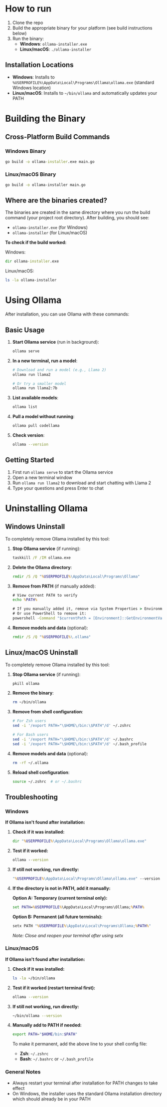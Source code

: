 # How to run
1. Clone the repo
2. Build the appropriate binary for your platform (see build instructions below)
3. Run the binary:
   - **Windows**: `ollama-installer.exe`
   - **Linux/macOS**: `./ollama-installer`

## Installation Locations
- **Windows**: Installs to `%USERPROFILE%\AppData\Local\Programs\Ollama\ollama.exe` (standard Windows location)
- **Linux/macOS**: Installs to `~/bin/ollama` and automatically updates your PATH

# Building the Binary

## Cross-Platform Build Commands
### Windows Binary
```cmd
go build -o ollama-installer.exe main.go
```

### Linux/macOS Binary
```bash
go build -o ollama-installer main.go
```

## Where are the binaries created?

The binaries are created in the same directory where you run the build command (your project root directory). After building, you should see:

- `ollama-installer.exe` (for Windows)
- `ollama-installer` (for Linux/macOS)

**To check if the build worked:**

Windows:
```cmd
dir ollama-installer.exe
```

Linux/macOS:
```bash
ls -la ollama-installer
```

# Using Ollama

After installation, you can use Ollama with these commands:

## Basic Usage

1. **Start Ollama service** (run in background):
   ```bash
   ollama serve
   ```

2. **In a new terminal, run a model**:
   ```bash
   # Download and run a model (e.g., Llama 2)
   ollama run llama2
   
   # Or try a smaller model
   ollama run llama2:7b
   ```

3. **List available models**:
   ```bash
   ollama list
   ```

4. **Pull a model without running**:
   ```bash
   ollama pull codellama
   ```

5. **Check version**:
   ```bash
   ollama --version
   ```

## Getting Started
1. First run `ollama serve` to start the Ollama service
2. Open a new terminal window
3. Run `ollama run llama2` to download and start chatting with Llama 2
4. Type your questions and press Enter to chat

# Uninstalling Ollama

## Windows Uninstall

To completely remove Ollama installed by this tool:

1. **Stop Ollama service** (if running):
   ```cmd
   taskkill /F /IM ollama.exe
   ```

2. **Delete the Ollama directory**:
   ```cmd
   rmdir /S /Q "%USERPROFILE%\AppData\Local\Programs\Ollama"
   ```

3. **Remove from PATH** (if manually added):
   ```cmd
   # View current PATH to verify
   echo %PATH%
   
   # If you manually added it, remove via System Properties > Environment Variables
   # Or use PowerShell to remove it:
   powershell -Command "$currentPath = [Environment]::GetEnvironmentVariable('PATH', 'User'); $newPath = $currentPath -replace '%USERPROFILE%\\AppData\\Local\\Programs\\Ollama;?', ''; [Environment]::SetEnvironmentVariable('PATH', $newPath, 'User')"
   ```

4. **Remove models and data** (optional):
   ```cmd
   rmdir /S /Q "%USERPROFILE%\.ollama"
   ```

## Linux/macOS Uninstall

To completely remove Ollama installed by this tool:

1. **Stop Ollama service** (if running):
   ```bash
   pkill ollama
   ```

2. **Remove the binary**:
   ```bash
   rm ~/bin/ollama
   ```

3. **Remove from shell configuration**:
   ```bash
   # For Zsh users
   sed -i '/export PATH="\$HOME\/bin:\$PATH"/d' ~/.zshrc
   
   # For Bash users
   sed -i '/export PATH="\$HOME\/bin:\$PATH"/d' ~/.bashrc
   sed -i '/export PATH="\$HOME\/bin:\$PATH"/d' ~/.bash_profile
   ```

4. **Remove models and data** (optional):
   ```bash
   rm -rf ~/.ollama
   ```

5. **Reload shell configuration**:
   ```bash
   source ~/.zshrc  # or ~/.bashrc
   ```


## Troubleshooting

### Windows

**If Ollama isn't found after installation:**

1. **Check if it was installed:**
   ```cmd
   dir "%USERPROFILE%\AppData\Local\Programs\Ollama\ollama.exe"
   ```

2. **Test if it worked:**
   ```cmd
   ollama --version
   ```

3. **If still not working, run directly:**
   ```cmd
   "%USERPROFILE%\AppData\Local\Programs\Ollama\ollama.exe" --version
   ```

4. **If the directory is not in PATH, add it manually:**
   
   **Option A: Temporary (current terminal only):**
   ```cmd
   set PATH=%USERPROFILE%\AppData\Local\Programs\Ollama;%PATH%
   ```

   **Option B: Permanent (all future terminals):**
   ```cmd
   setx PATH "%USERPROFILE%\AppData\Local\Programs\Ollama;%PATH%"
   ```
   *Note: Close and reopen your terminal after using setx*

### Linux/macOS

**If Ollama isn't found after installation:**

1. **Check if it was installed:**
   ```bash
   ls -la ~/bin/ollama
   ```

2. **Test if it worked (restart terminal first):**
   ```bash
   ollama --version
   ```

3. **If still not working, run directly:**
   ```bash
   ~/bin/ollama --version
   ```

4. **Manually add to PATH if needed:**
   ```bash
   export PATH="$HOME/bin:$PATH"
   ```
   
   To make it permanent, add the above line to your shell config file:
   - **Zsh**: `~/.zshrc`
   - **Bash**: `~/.bashrc` or `~/.bash_profile`

### General Notes
- Always restart your terminal after installation for PATH changes to take effect
- On Windows, the installer uses the standard Ollama installation directory which should already be in your PATH
